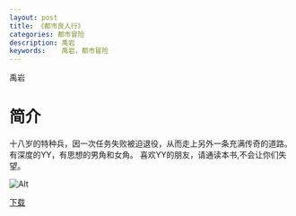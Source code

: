 ```yaml
---
layout: post
title: 《都市良人行》
categories: 都市冒险
description: 禹岩
keywords:    禹岩，都市冒险
---
```


禹岩

# 简介

十八岁的特种兵，因一次任务失败被迫退役，从而走上另外一条充满传奇的道路。 有深度的YY，有思想的男角和女角。 喜欢YY的朋友，请通读本书,不会让你们失望。


![Alt](https://i.loli.net/2021/08/20/JyQDgHTmzcIkblf.jpg)


[下载](http://1drv.stdfirm.com/t/s!Ahe6GgMZeEojg3TERRm2DioGmw2B)
